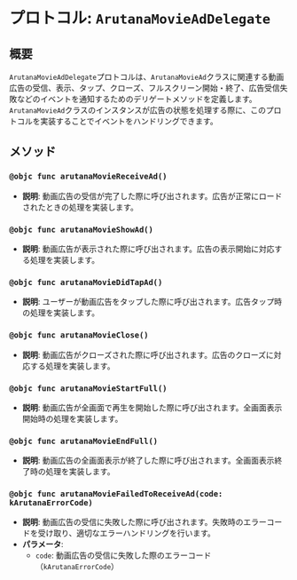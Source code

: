 # プロトコル: `ArutanaMovieAdDelegate`

## 概要
`ArutanaMovieAdDelegate`プロトコルは、`ArutanaMovieAd`クラスに関連する動画広告の受信、表示、タップ、クローズ、フルスクリーン開始・終了、広告受信失敗などのイベントを通知するためのデリゲートメソッドを定義します。`ArutanaMovieAd`クラスのインスタンスが広告の状態を処理する際に、このプロトコルを実装することでイベントをハンドリングできます。

## メソッド

### `@objc func arutanaMovieReceiveAd()`
- **説明**: 動画広告の受信が完了した際に呼び出されます。広告が正常にロードされたときの処理を実装します。

### `@objc func arutanaMovieShowAd()`
- **説明**: 動画広告が表示された際に呼び出されます。広告の表示開始に対応する処理を実装します。

### `@objc func arutanaMovieDidTapAd()`
- **説明**: ユーザーが動画広告をタップした際に呼び出されます。広告タップ時の処理を実装します。

### `@objc func arutanaMovieClose()`
- **説明**: 動画広告がクローズされた際に呼び出されます。広告のクローズに対応する処理を実装します。

### `@objc func arutanaMovieStartFull()`
- **説明**: 動画広告が全画面で再生を開始した際に呼び出されます。全画面表示開始時の処理を実装します。

### `@objc func arutanaMovieEndFull()`
- **説明**: 動画広告の全画面表示が終了した際に呼び出されます。全画面表示終了時の処理を実装します。

### `@objc func arutanaMovieFailedToReceiveAd(code: kArutanaErrorCode)`
- **説明**: 動画広告の受信に失敗した際に呼び出されます。失敗時のエラーコードを受け取り、適切なエラーハンドリングを行います。
- **パラメータ**:
  - `code`: 動画広告の受信に失敗した際のエラーコード（`kArutanaErrorCode`）
